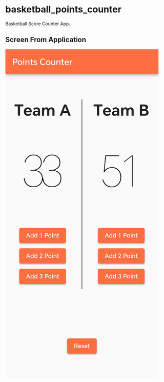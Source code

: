 # basketball_points_counter

Basketball Score Counter App.

## Screen From Application
![Screen](screen.jpg)